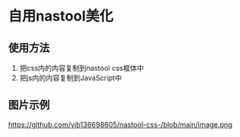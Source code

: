 # 自用nastool美化

## 使用方法
1. 把css内的内容复制到nastool css框体中
2. 把js内的内容复制到JavaScript中
## 图片示例
https://github.com/yjb136698605/nastool-css-/blob/main/image.png
